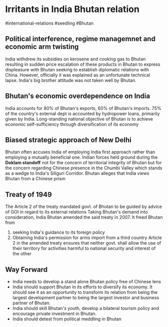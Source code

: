 # Irritants in India Bhutan relation
#international-relations #seedling  #Bhutan 
## Political interference, regime managemnet and economic arm twisting
India withdrew its subsidies on kerosene and cooking gas to Bhutan resulting in sudden price escalation of these products in Bhutan to express displeasure with Bhutan seeking to establish diplomatic relations with China. However, officially it was explained as an unfortunate technical lapse. India's big brother attitude was not taken well by Bhutan.
## Bhutan's economic overdependence on India
India accounts for 80% of Bhutan's exports, 60% of Bhutan's imports. 75% of the country's external dept is accounted by hydropower loans, primarily given by India.
Long-standing national objective of Bhutan is to achieve economic self-sufficiency through diversification of its economy
## Biased strategic approach of New Delhi
Bhutan often accuses India of employing India first approach rather than employing a mutually beneficial one.
Indian forces held ground during the **Doklam standoff** not for the concern of territorial integrity of Bhutan but for the concern regarding Chinese presence in the Chumbi Valley which stands as a wedge to India's Siliguri Corridor.
Bhutan alleges that India views Bhutan from a Chinese prism
## Treaty of 1949
The Article 2 of the treaty mandated govt. of Bhutan to be guided by advice of GOI in regard to its external relations
Taking Bhutan's demand into consideration, India Bhutan amended the said treaty in 2007. It freed Bhutan from 
1. seeking India's guidance to its foreign policy
2. Obtaining India's permission for arms import from a third country
Article 2 in the amended treaty ensures that neither govt. shall allow the use of their territory for activities harmful to national security and interest of the other

## Way Forward
- India needs to develop a stand alone Bhutan policy free of Chinese lens
- India should support Bhutan in its efforts to diversify its economy. It should see it as an opportunity to transform its relation from being the largest development partner to being the largest investor and business partner of Bhutan. 
- India should skill Bhutan's youth, develop a bilateral tourism policy and encourage private investment in Bhutan.
- India should detest from political meddling in Bhutan